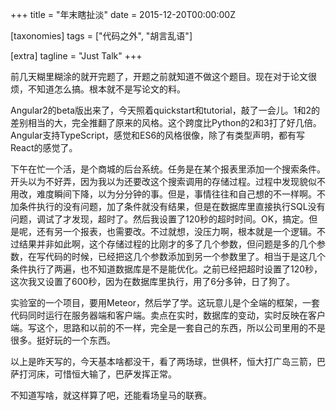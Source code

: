 +++
title = "年末瞎扯淡"
date = 2015-12-20T00:00:00Z

[taxonomies]
tags = ["代码之外", "胡言乱语"]

[extra]
tagline = "Just Talk"
+++

前几天糊里糊涂的就开完题了，开题之前就知道不做这个题目。现在对于论文很烦，不知道怎么搞。根本就不是写论文的料。

Angular2的beta版出来了，今天照着quickstart和tutorial，敲了一会儿。1和2的差别相当的大，完全推翻了原来的风格。这个跨度比Python的2和3打了好几倍。Angular支持TypeScript，感觉和ES6的风格很像，除了有类型声明，都有写React的感觉了。

下午在忙一个活，是个商城的后台系统。任务是在某个报表里添加一个搜索条件。开头以为不好弄，因为我以为还要改这个搜索调用的存储过程。过程中发现貌似不用改，难度瞬间下降，以为分分钟的事。但是，事情往往和自己想的不一样啊。不加条件执行的没有问题，加了条件就没有结果，但是在数据库里直接执行SQL没有问题，调试了才发现，超时了。然后我设置了120秒的超时时间。OK，搞定。但是呢，还有另一个报表，也需要改。不过就想，没压力啊，根本就是一个逻辑。不过结果并非如此啊，这个存储过程的比刚才的多了几个参数，但问题是多的几个参数，在写代码的时候，已经把这几个参数添加到另一个参数里了。相当于是这几个条件执行了两遍，也不知道数据库是不是能优化。之前已经把超时设置了120秒，这次我又设置了600秒，因为在数据库里执行，用了6分多钟，日了狗了。

实验室的一个项目，要用Meteor，然后学了学。这玩意儿是个全端的框架，一套代码同时运行在服务器端和客户端。卖点在实时，数据库的变动，实时反映在客户端。写这个，思路和以前的不一样，完全是一套自己的东西，所以公司里用的不是很多。挺好玩的一个东西。

以上是昨天写的，今天基本啥都没干，看了两场球，世俱杯，恒大打广岛三箭，巴萨打河床，可惜恒大输了，巴萨发挥正常。

不知道写啥，就这样算了吧，还能看场皇马的联赛。

